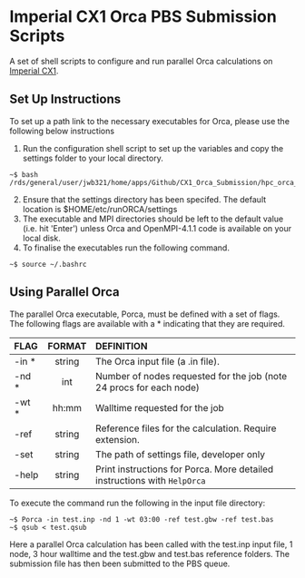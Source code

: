 # Imperial CX1 Orca PBS Submission Scripts

A set of shell scripts to configure and run parallel Orca calculations on [Imperial CX1](https://www.imperial.ac.uk/admin-services/ict/self-service/research-support/rcs/).

## Set Up Instructions

To set up a path link to the necessary executables for Orca, please use the following below instructions

1. Run the configuration shell script to set up the variables and copy the settings folder to your local directory.

``` console
~$ bash  /rds/general/user/jwb321/home/apps/Github/CX1_Orca_Submission/hpc_orca_global/config_ORCA.sh
```
2. Ensure that the settings directory has been specifed. The default location is $HOME/etc/runORCA/settings
3. The executable and MPI directories should be left to the default value (i.e. hit 'Enter') unless Orca and OpenMPI-4.1.1 code is available on your local disk.
4. To finalise the executables run the following command.

``` console
~$ source ~/.bashrc
```

## Using Parallel Orca

The parallel Orca executable, Porca, must be defined with a set of flags. The following flags are available with a * indicating that they are required.

| FLAG  | FORMAT | DEFINITION                                                               |
|:------|:------:| :------------------------------------------------------------------------|
| -in * | string | The Orca input file (a .in file).                                        |
| -nd * | int    | Number of nodes requested for the job (note 24 procs for each node)      |
| -wt * | hh:mm  | Walltime requested for the job                                           |
| -ref  | string | Reference files for the calculation. Require extension.                  |
| -set  | string | The path of settings file, developer only                                |
| -help | string | Print instructions for Porca. More detailed instructions with `HelpOrca` |

To execute the command run the following in the input file directory:

``` console
~$ Porca -in test.inp -nd 1 -wt 03:00 -ref test.gbw -ref test.bas
~$ qsub < test.qsub
```

Here a parallel Orca calculation has been called with the test.inp input file, 1 node, 3 hour walltime and the test.gbw and test.bas reference folders.
The submission file has then been submitted to the PBS queue.
